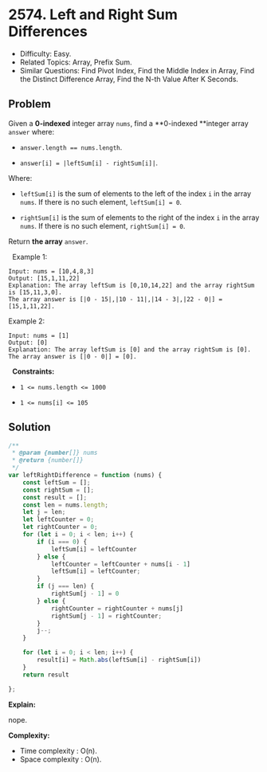 # 2574. Left and Right Sum Differences

- Difficulty: Easy.
- Related Topics: Array, Prefix Sum.
- Similar Questions: Find Pivot Index, Find the Middle Index in Array, Find the Distinct Difference Array, Find the N-th Value After K Seconds.

## Problem

Given a **0-indexed** integer array `nums`, find a **0-indexed **integer array `answer` where:


    
- `answer.length == nums.length`.
    
- `answer[i] = |leftSum[i] - rightSum[i]|`.


Where:


    
- `leftSum[i]` is the sum of elements to the left of the index `i` in the array `nums`. If there is no such element, `leftSum[i] = 0`.
    
- `rightSum[i]` is the sum of elements to the right of the index `i` in the array `nums`. If there is no such element, `rightSum[i] = 0`.


Return **the array** `answer`.

 
Example 1:

```
Input: nums = [10,4,8,3]
Output: [15,1,11,22]
Explanation: The array leftSum is [0,10,14,22] and the array rightSum is [15,11,3,0].
The array answer is [|0 - 15|,|10 - 11|,|14 - 3|,|22 - 0|] = [15,1,11,22].
```

Example 2:

```
Input: nums = [1]
Output: [0]
Explanation: The array leftSum is [0] and the array rightSum is [0].
The array answer is [|0 - 0|] = [0].
```

 
**Constraints:**


	
- `1 <= nums.length <= 1000`
	
- `1 <= nums[i] <= 105`



## Solution

```javascript
/**
 * @param {number[]} nums
 * @return {number[]}
 */
var leftRightDifference = function (nums) {
    const leftSum = []; 
    const rightSum = [];
    const result = [];
    const len = nums.length;
    let j = len;
    let leftCounter = 0; 
    let rightCounter = 0; 
    for (let i = 0; i < len; i++) {
        if (i === 0) {
            leftSum[i] = leftCounter
        } else {
            leftCounter = leftCounter + nums[i - 1]
            leftSum[i] = leftCounter;
        }
        if (j === len) {
            rightSum[j - 1] = 0
        } else {
            rightCounter = rightCounter + nums[j]
            rightSum[j - 1] = rightCounter;
        }
        j--;
    }

    for (let i = 0; i < len; i++) {
        result[i] = Math.abs(leftSum[i] - rightSum[i])
    }
    return result

};
```

**Explain:**

nope.

**Complexity:**

* Time complexity : O(n).
* Space complexity : O(n).
